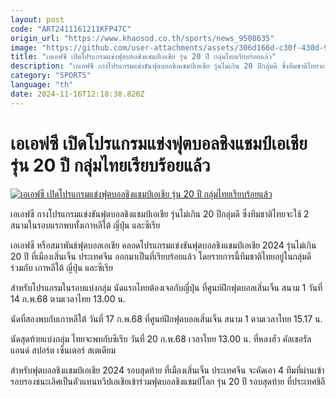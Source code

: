```yaml
---
layout: post
code: "ART2411161211KFP47C"
origin_url: "https://www.khaosod.co.th/sports/news_9508635"
image: "https://github.com/user-attachments/assets/306d166d-c30f-430d-94cc-bb4830221545"
title: "เอเอฟซี เปิดโปรแกรมแข่งฟุตบอลชิงแชมป์เอเชีย รุ่น 20 ปี กลุ่มไทยเรียบร้อยแล้ว"
description: "เอเอฟซี กางโปรแกรมแข่งขันฟุตบอลชิงแชมป์เอเชีย รุ่นไม่เกิน 20 ปีกลุ่มดี ซึ่งทีมชาติไทยจะใช้ 2 สนามในรอบแรกพบทั้งเกาหลีใต้ ญี่ปุ่น และซีเรีย"
category: "SPORTS"
language: "th"
date: 2024-11-16T12:18:38.826Z
---
```


# เอเอฟซี เปิดโปรแกรมแข่งฟุตบอลชิงแชมป์เอเชีย รุ่น 20 ปี กลุ่มไทยเรียบร้อยแล้ว

[![เอเอฟซี เปิดโปรแกรมแข่งฟุตบอลชิงแชมป์เอเชีย รุ่น 20 ปี กลุ่มไทยเรียบร้อยแล้ว](https://www.khaosod.co.th/wpapp/uploads/2024/11/AFC-1.jpg "เอเอฟซี เปิดโปรแกรมแข่งฟุตบอลชิงแชมป์เอเชีย รุ่น 20 ปี กลุ่มไทยเรียบร้อยแล้ว")](https://www.khaosod.co.th/wpapp/uploads/2024/11/AFC-1.jpg)

เอเอฟซี กางโปรแกรมแข่งขันฟุตบอลชิงแชมป์เอเชีย รุ่นไม่เกิน 20 ปีกลุ่มดี ซึ่งทีมชาติไทยจะใช้ 2 สนามในรอบแรกพบทั้งเกาหลีใต้ ญี่ปุ่น และซีเรีย

เอเอฟซี หรือสมาพันธ์ฟุตบอลเอเชีย คลอดโปรแกรมแข่งขันฟุตบอลชิงแชมป์เอเชีย 2024 รุ่นไม่เกิน 20 ปี ที่เมืองเสิ่นเจิ้น ประเทศจีน ออกมาเป็นที่เรียบร้อยแล้ว โดยรายการนี้ทีมชาติไทยอยู่ในกลุ่มดี ร่วมกับ เกาหลีใต้ ญี่ปุ่น และซีเรีย

สำหรับโปรแกรมในรอบแบ่งกลุ่ม นัดแรกไทยต้องเจอกับญี่ปุ่น ที่ศูนย์ฝึกฟุตบอลเสิ่นเจิ้น สนาม 1 วันที่ 14 ก.พ.68 ตามเวลาไทย 13.00 น.

นัดที่สองพบกับเกาหลีใต้ วันที่ 17 ก.พ.68 ที่ศูนย์ฝึกฟุตบอลเสิ่นเจิ้น สนาม 1 ตามเวลาไทย 15.17 น.

นัดสุดท้ายแบ่งกลุ่ม ไทยจะพบกับซีเรีย วันที่ 20 ก.พ.68 เวลาไทย 13.00 น. ที่หลงฮัว คัลเชอรัล แอนด์ สปอร์ต เซ็นเตอร์ สเตเดียม

สำหรับฟุตบอลชิงแชมป์เอเชีย 2024 รอบสุดท้าย ที่เมืองเสิ่นเจิ้น ประเทศจีน จะคัดเอา 4 ทีมที่ผ่านเข้ารอบรองชนะเลิศเป็นตัวแทนทวีปเอเชียเข้าร่วมฟุตบอลชิงแชมป์โลก รุ่น 20 ปี รอบสุดท้าย ที่ประเทศชิลี